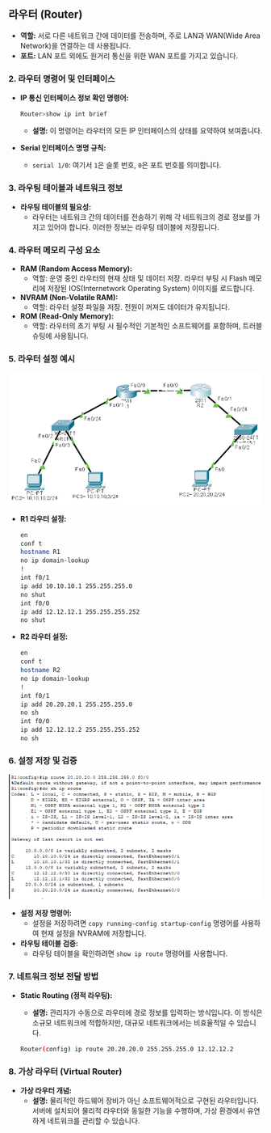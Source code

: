 ## **라우터 (Router)**

- **역할:** 서로 다른 네트워크 간에 데이터를 전송하며, 주로 LAN과 WAN(Wide Area Network)을 연결하는 데 사용됩니다.
- **포트:** LAN 포트 외에도 원거리 통신을 위한 WAN 포트를 가지고 있습니다.

### 2. 라우터 명령어 및 인터페이스

- **IP 통신 인터페이스 정보 확인 명령어:**

    ```bash
    Router>show ip int brief
    ```

    - **설명:** 이 명령어는 라우터의 모든 IP 인터페이스의 상태를 요약하여 보여줍니다.
- **Serial 인터페이스 명명 규칙:**
    - `serial 1/0`: 여기서 `1`은 슬롯 번호, `0`은 포트 번호를 의미합니다.

### 3. 라우팅 테이블과 네트워크 정보

- **라우팅 테이블의 필요성:**
    - 라우터는 네트워크 간의 데이터를 전송하기 위해 각 네트워크의 경로 정보를 가지고 있어야 합니다. 이러한 정보는 라우팅 테이블에 저장됩니다.

### 4. 라우터 메모리 구성 요소

- **RAM (Random Access Memory):**
    - 역할: 운영 중인 라우터의 현재 상태 및 데이터 저장. 라우터 부팅 시 Flash 메모리에 저장된 IOS(Internetwork Operating System) 이미지를 로드합니다.
- **NVRAM (Non-Volatile RAM):**
    - 역할: 라우터 설정 파일을 저장. 전원이 꺼져도 데이터가 유지됩니다.
- **ROM (Read-Only Memory):**
    - 역할: 라우터의 초기 부팅 시 필수적인 기본적인 소프트웨어를 포함하며, 트러블슈팅에 사용됩니다.

### 5. 라우터 설정 예시
![img.png](images/img.png)
- **R1 라우터 설정:**
    ```bash
    en
    conf t
    hostname R1
    no ip domain-lookup
    !
    int f0/1
    ip add 10.10.10.1 255.255.255.0
    no shut
    int f0/0
    ip add 12.12.12.1 255.255.255.252
    no shut
    ```

- **R2 라우터 설정:**

    ```bash
    en
    conf t
    hostname R2
    no ip domain-lookup
    !
    int f0/1
    ip add 20.20.20.1 255.255.255.0
    no sh
    int f0/0
    ip add 12.12.12.2 255.255.255.252
    no sh
    ```


### 6. 설정 저장 및 검증
![img.png](images/router_check.png)
- **설정 저장 명령어:**
    - 설정을 저장하려면 `copy running-config startup-config` 명령어를 사용하여 현재 설정을 NVRAM에 저장합니다.
- **라우팅 테이블 검증:**
    - 라우팅 테이블을 확인하려면 `show ip route` 명령어를 사용합니다.

### 7. 네트워크 정보 전달 방법

- **Static Routing (정적 라우팅):**
    - **설명:** 관리자가 수동으로 라우터에 경로 정보를 입력하는 방식입니다. 이 방식은 소규모 네트워크에 적합하지만, 대규모 네트워크에서는 비효율적일 수 있습니다.

    ```bash
    Router(config) ip route 20.20.20.0 255.255.255.0 12.12.12.2
    ```


### 8. 가상 라우터 (Virtual Router)

- **가상 라우터 개념:**
    - **설명:** 물리적인 하드웨어 장비가 아닌 소프트웨어적으로 구현된 라우터입니다. 서버에 설치되어 물리적 라우터와 동일한 기능을 수행하며, 가상 환경에서 유연하게 네트워크를 관리할 수 있습니다.